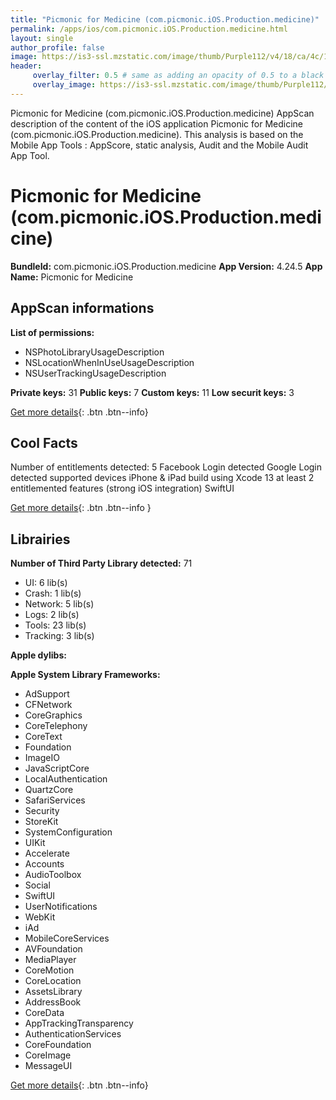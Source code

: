 ```yaml
---
title: "Picmonic for Medicine (com.picmonic.iOS.Production.medicine)"
permalink: /apps/ios/com.picmonic.iOS.Production.medicine.html
layout: single
author_profile: false
image: https://is3-ssl.mzstatic.com/image/thumb/Purple112/v4/18/ca/4c/18ca4c2b-4d73-573e-487f-448afd5e1501/AppIconMedicine-1x_U007emarketing-0-7-0-85-220.png/512x512bb.jpg
header: 
     overlay_filter: 0.5 # same as adding an opacity of 0.5 to a black background
     overlay_image: https://is3-ssl.mzstatic.com/image/thumb/Purple112/v4/18/ca/4c/18ca4c2b-4d73-573e-487f-448afd5e1501/AppIconMedicine-1x_U007emarketing-0-7-0-85-220.png/512x512bb.jpg
---
```

Picmonic for Medicine (com.picmonic.iOS.Production.medicine) AppScan description of the content of the iOS application Picmonic for Medicine (com.picmonic.iOS.Production.medicine). This analysis is based on the Mobile App Tools : AppScore, static analysis, Audit and the Mobile Audit App Tool.

# Picmonic for Medicine (com.picmonic.iOS.Production.medicine)

**BundleId:** com.picmonic.iOS.Production.medicine
**App Version:** 4.24.5
**App Name:** Picmonic for Medicine


## AppScan informations 

**List of permissions:** 
- NSPhotoLibraryUsageDescription
- NSLocationWhenInUseUsageDescription
- NSUserTrackingUsageDescription
  
  
**Private keys:** 31
**Public keys:** 7
**Custom keys:** 11
**Low securit keys:** 3
  
[Get more details](/pricing.html){: .btn .btn--info}

## Cool Facts

Number of entitlements detected: 5
Facebook Login detected
Google Login detected
supported devices iPhone & iPad
build using Xcode 13
at least 2 entitlemented features (strong iOS integration)
SwiftUI
  
[Get more details](/pricing.html){: .btn .btn--info }

## Librairies 
**Number of Third Party Library detected:** 71
- UI: 6 lib(s)
- Crash: 1 lib(s)
- Network: 5 lib(s)
- Logs: 2 lib(s)
- Tools: 23 lib(s)
- Tracking: 3 lib(s)


**Apple dylibs:**


**Apple System Library Frameworks:**
- AdSupport
- CFNetwork
- CoreGraphics
- CoreTelephony
- CoreText
- Foundation
- ImageIO
- JavaScriptCore
- LocalAuthentication
- QuartzCore
- SafariServices
- Security
- StoreKit
- SystemConfiguration
- UIKit
- Accelerate
- Accounts
- AudioToolbox
- Social
- SwiftUI
- UserNotifications
- WebKit
- iAd
- MobileCoreServices
- AVFoundation
- MediaPlayer
- CoreMotion
- CoreLocation
- AssetsLibrary
- AddressBook
- CoreData
- AppTrackingTransparency
- AuthenticationServices
- CoreFoundation
- CoreImage
- MessageUI


  
[Get more details](/pricing.html){: .btn .btn--info}

